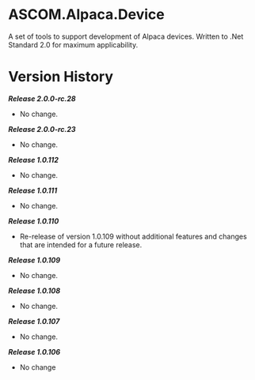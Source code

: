 # ASCOM.Alpaca.Device

A set of tools to support development of Alpaca devices. Written to .Net Standard 2.0 for maximum applicability.

# Version History

***Release 2.0.0-rc.28***
* No change.

***Release 2.0.0-rc.23***
* No change.

***Release 1.0.112***
* No change.

***Release 1.0.111***
* No change.

***Release 1.0.110***
* Re-release of version 1.0.109 without additional features and changes that are intended for a future release.

***Release 1.0.109***
* No change.

***Release 1.0.108***
* No change.

***Release 1.0.107***
* No change.

***Release 1.0.106***
* No change